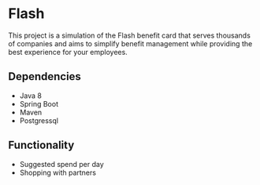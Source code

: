 # Flash


This project is a simulation of the Flash benefit card that serves thousands of companies and aims to simplify benefit management while providing the best experience for your employees. 

## Dependencies

- Java 8
- Spring Boot
- Maven
- Postgressql



## Functionality

- Suggested spend per day
- Shopping with partners
